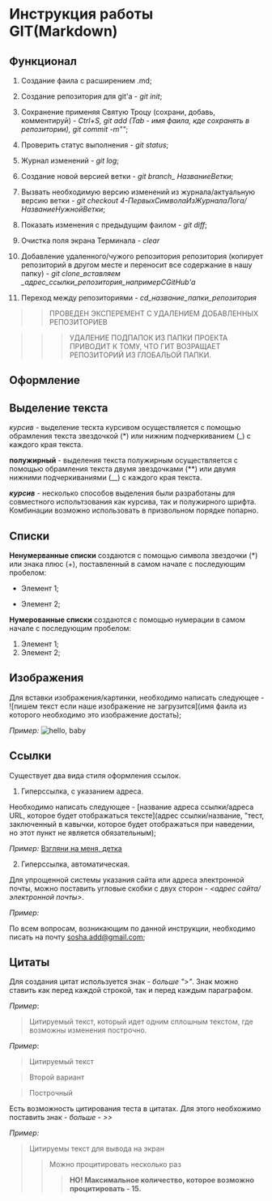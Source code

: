 # Инструкция работы GIT(Markdown)

## **Функционал**
 
1. Создание фаила с расширением .md;

2. Создание репозитория для git'a - *git init*;

3. Сохранение применяя Святую Троцу (сохрани, добавь, комментируй) - *Ctrl+S, git add (Tab - имя фаила, кде сохранять в репозитории), git commit -m""*;

4. Проверить статус выполнения - *git status*;
 
5. Журнал изменений - *git log*;

6. Создание новой версией ветки - *git branch_ НазваниеВетки*;

6. Вызвать необходимую версию изменений из журнала/актуальную версию ветки - *git checkout 4-ПервыхСимволаИзЖурналаЛога/НазваниеНужнойВетки*;

7. Показать изменения с предыдущим фаилом - *git diff*;

8. Очистка поля экрана Терминала - *clear*

9. Добавление удаленного/чужого репозитория репозитория (копирует репозиторий в другом месте и переносит все содержание в нашу папку) - *git clone_вставляем _адрес_ссылки_репозитория_напримерСGitHub'a*

10. Переход между репозиториями - *cd_название_папки_репозитория*

>>ПРОВЕДЕН ЭКСПЕРЕМЕНТ С УДАЛЕНИЕМ ДОБАВЛЕННЫХ РЕПОЗИТОРИЕВ

>>>УДАЛЕНИЕ ПОДПАПОК ИЗ ПАПКИ ПРОЕКТА ПРИВОДИТ К ТОМУ, ЧТО ГИТ ВОЗРАЩАЕТ РЕПОЗИТОРИЙ ИЗ ГЛОБАЛЬОЙ ПАПКИ.

## **Оформление**

## Выделение текста

*курсив* - выделение тескта курсивом осуществляется с помощью обрамления текста звездочкой (*) или нижним подчеркиванием (_) с каждого края текста.

**полужирный** - выделения текста полужирным осуществляется с помощью обрамления текста двумя звездочками (**) или  двумя нижними подчеркиваниями (__) с каждого края текста.

__*курсив*__ - несколько способов выделения были разработаны для совместного испольтзования как курсива, так и полужирного шрифта. Комбинации возможно использовать в призвольном порядке попарно.

## Списки

**Ненумерванные списки** создаются с помощью символа звездочки (*) или знака плюс (+), поставленный в самом начале с последующим пробелом:
* Элемент 1;
+ Элемент 2;

**Нумерованные списки** создаются с помощью нумерации в самом начале с последующим пробелом:
1. Элемент 1;
2. Элемент 2;

## Изображения

Для вставки изображения/картинки, необходимо написать следующее - 
![пишем текст если наше изображение не загрузится](имя фаила из которого необходимо это изображение достать);

*Пример:*
![hello, baby](beca.jpg)

## Ссылки

Существует два вида стиля оформления ссылок.

1. Гиперссылка, с указанием адреса.

Необходимо написать следующее - [название адреса ссылки/адреса URL, которое будет отображаться тексте](адрес ссылки/название, "тест, заключенный в кавычки, которое будет отображаться при наведении, но этот пункт не является обязательным);

*Пример:*
[Взгляни на меня, детка](https://w-dog.ru/wallpapers/13/7/459292959972247/https://w-dog.ru/wallpapers/13/7/459292959972247/hitman-minon-minimalizm-silverballer-silverbollery-oruzhie-fon.jpg/ "Я настаиваю, детка")

2. Гиперссылка, автоматическая.

Для упрощенной системы указания сайта или адреса электронной почты, можно поставить угловые скобки с двух сторон - *<адрес сайта/электронной почты>*.

*Пример:*

По всем вопросам, возникающим по данной инструкции, необходимо писать на почту <sosha.add@gmail.com>;

## Цитаты

Для создания цитат используется знак - *больше ">"*. 
Знак можно ставить как перед каждой строкой, так и перед каждым параграфом.

*Пример*:
> Цитируемый текст, 
который идет одним сплошным текстом, 
где возможны изменения построчно.

*Пример*:

> Цитируемый текст

> Второй вариант

> Построчный

Есть возможность цитирования теста в цитатах.
Для этого необхожимо поставить знак - *больше - >>*

*Пример:*

> Цитируемы текст для вывода на экран
>> Можно процитировать несколько раз
>>> **НО! Максимальное количество, которое возможно процитировать - 15.**
